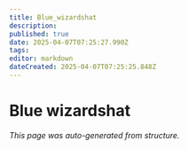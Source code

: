 ```yaml
---
title: Blue_wizardshat
description: 
published: true
date: 2025-04-07T07:25:27.990Z
tags: 
editor: markdown
dateCreated: 2025-04-07T07:25:25.848Z
---
```


# Blue wizardshat

*This page was auto-generated from structure.*